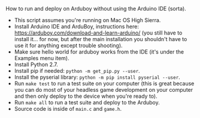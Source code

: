 How to run and deploy on Arduboy without using the Arduino IDE (sorta).

- This script assumes you're running on Mac OS High Sierra.
- Install Arduino IDE and ArduBoy, instructions here: https://arduboy.com/download-and-learn-arduino/ (you still have to install it... for now, but after the main installation you shouldn't have to use it for anything except trouble shooting).
- Make sure hello world for arduboy works from the IDE (it's under the Examples menu item).
- Install Python 2.7.
- Install pip if needed: `python -m get_pip.py --user`.
- Install the pyserial library: `python -m pip install pyserial --user`.
- Run `make test` to run a test suite on your computer (this is great because you can do most of your headless game development on your computer and then only deploy to the device when you're ready to).
- Run `make all` to run a test suite and deploy to the Arduboy.
- Source code is inside of `main.c` and `game.h`.
